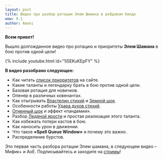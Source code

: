 ```yaml
---    
layout: post
title: Видео про разбор ротации Элем Шамана в рейдовом билде
wow: 9.1
author: Amani
---
```


**Всем привет!**

Вышло долгожданное видео про ротацию и приоритеты **Элем Шамана** в бою против одной цели!

<p></p>

{% include youtube.html id="1i5EKuKEpFY" %}

<p></p>

__В видео разобрано следующее:__
* Как читать [список приоритетов](https://stormkeeper.ru/ele/rotation.html) на сайте.
* Какие таланты и легендарку брать в бою против одной цели.
* Базовая ротация для новичков.
* Опенер в различных ковенантах.
* Как отыгрывать [Властелин стихий](https://ru.wowhead.com/spell=16166) и [Земной шок](https://ru.wowhead.com/spell=8042).
* Особенности работы [Удара духов стихий](https://ru.wowhead.com/spell=117014).
* [Огненный шок](https://ru.wowhead.com/spell=188389) и эффект «пандемии».
* Разбор [Ледяной ярости](https://ru.wowhead.com/spell=210714) и простая реализация этого таланта.
* Как избежать потери кастов в бою.
* Как наносить урон в движении.
* Что такое **«Spell Queue Window»** и почему это важно.
* Распределение бурстов.

Это первая часть разбора ротации Элем шамана, в следующем видео – Мифик+ и АоЕ. Подписывайтесь и заходите на [стримы](https://www.twitch.tv/amanizandalari)!

